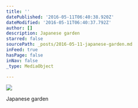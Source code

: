 ```yaml
---
title: ''
datePublished: '2016-05-11T06:40:38.920Z'
dateModified: '2016-05-11T06:40:37.792Z'
author: []
description: Japanese garden
starred: false
sourcePath: _posts/2016-05-11-japanese-garden.md
inFeed: true
hasPage: false
inNav: false
_type: MediaObject

---
```

![](https://the-grid-user-content.s3-us-west-2.amazonaws.com/9c48daaf-15cd-4f59-a347-17402ed98624.jpg)

Japanese garden